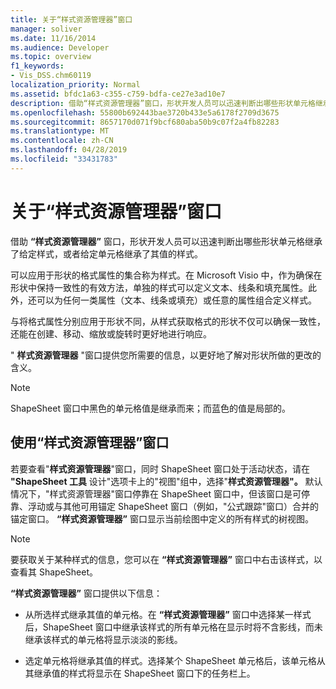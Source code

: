 ```yaml
---
title: 关于“样式资源管理器”窗口
manager: soliver
ms.date: 11/16/2014
ms.audience: Developer
ms.topic: overview
f1_keywords:
- Vis_DSS.chm60119
localization_priority: Normal
ms.assetid: bfdc1a63-c355-c759-bdfa-ce27e3ad10e7
description: 借助“样式资源管理器”窗口，形状开发人员可以迅速判断出哪些形状单元格继承了给定样式，或者给定单元格继承了其值的样式。
ms.openlocfilehash: 55800b692443bae3720b433e5a6178f2709d3675
ms.sourcegitcommit: 8657170d071f9bcf680aba50b9c07f2a4fb82283
ms.translationtype: MT
ms.contentlocale: zh-CN
ms.lasthandoff: 04/28/2019
ms.locfileid: "33431783"
---
```

# <a name="about-the-style-explorer-window"></a>关于“样式资源管理器”窗口

借助 **“样式资源管理器”** 窗口，形状开发人员可以迅速判断出哪些形状单元格继承了给定样式，或者给定单元格继承了其值的样式。 
  
可以应用于形状的格式属性的集合称为样式。在 Microsoft Visio 中，作为确保在形状中保持一致性的有效方法，单独的样式可以定义文本、线条和填充属性。此外，还可以为任何一类属性（文本、线条或填充）或任意的属性组合定义样式。 
  
与将格式属性分别应用于形状不同，从样式获取格式的形状不仅可以确保一致性，还能在创建、移动、缩放或旋转时更好地进行响应。 
  
" **样式资源管理器** "窗口提供您所需要的信息，以更好地了解对形状所做的更改的含义。 
  
> [!NOTE]
> ShapeSheet 窗口中黑色的单元格值是继承而来；而蓝色的值是局部的。 
  
## <a name="using-the-style-explorer-window"></a>使用“样式资源管理器”窗口

若要查看"**样式资源管理器**"窗口，同时 ShapeSheet 窗口处于活动状态，请在 **"ShapeSheet 工具** 设计"选项卡上的"视图"组中，选择"**样式资源管理器"。** 默认情况下，"样式资源管理器"窗口停靠在 ShapeSheet 窗口中，但该窗口是可停靠、浮动或与其他可用锚定 ShapeSheet 窗口（例如，"公式跟踪"窗口）合并的锚定窗口。 **“样式资源管理器”** 窗口显示当前绘图中定义的所有样式的树视图。 
  
> [!NOTE]
> 要获取关于某种样式的信息，您可以在 **“样式资源管理器”** 窗口中右击该样式，以查看其 ShapeSheet。 
  
**“样式资源管理器”** 窗口提供以下信息： 
  
- 从所选样式继承其值的单元格。在 **“样式资源管理器”** 窗口中选择某一样式后，ShapeSheet 窗口中继承该样式的所有单元格在显示时将不含影线，而未继承该样式的单元格将显示淡淡的影线。 
    
- 选定单元格将继承其值的样式。选择某个 ShapeSheet 单元格后，该单元格从其继承值的样式将显示在 ShapeSheet 窗口下的任务栏上。 
    

